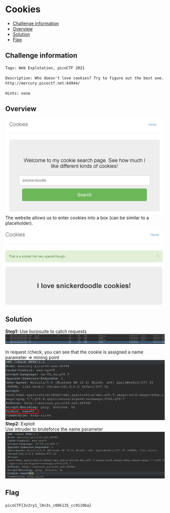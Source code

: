 # Cookies
- [Challenge information](#challenge-information)
- [Overview](#overview)
- [Solution](#solution)
- [Flag](flag)
## Challenge information
```test
Tags: Web Explotation, picoCTF 2021

Description: Who doesn't love cookies? Try to figure out the best one.
http://mercury.picoctf.net:64944/

Hints: none
```
## Overview
![alt text](./Static/Images/image3.png)  
The website allows us to enter cookies into a box (can be similar to a placeholder).  
  
![alt text](./Static/Images/image4.png)
## Solution
**Step1:** Use burpsuite to catch requests  
![alt text](./Static/Images//image5.png)  
  
In request /check, you can see that the cookie is assigned a name parameter => mining point  
![alt text](./Static/Images//image6.png)
**Step2:** Exploit  
Use intruder to bruteforce the name parameter  
![alt text](./Static/Images//image7.png)  
## Flag
`picoCTF{3v3ry1_l0v3s_c00k135_cc9110ba}`
